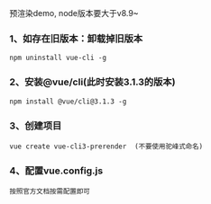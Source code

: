 预渲染demo, node版本要大于v8.9~

### 1、如存在旧版本：卸载掉旧版本  

```
npm uninstall vue-cli -g 
```
### 2、安装@vue/cli(此时安装3.1.3的版本)
```
npm install @vue/cli@3.1.3 -g
```

### 3、创建项目
```
vue create vue-cli3-prerender  (不要使用驼峰式命名)
```

### 4、配置vue.config.js 
```
按照官方文档按需配置即可
```
